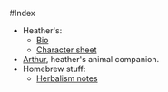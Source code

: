 #Index

* Heather's:
  * [Bio](./heather.bio.markdown)
  * [Character sheet](./heather.character.markdown)
* [Arthur](./arthur.markdown), heather's animal companion.
* Homebrew stuff:
  * [Herbalism notes](./homebrew.herbalism.markdown)
